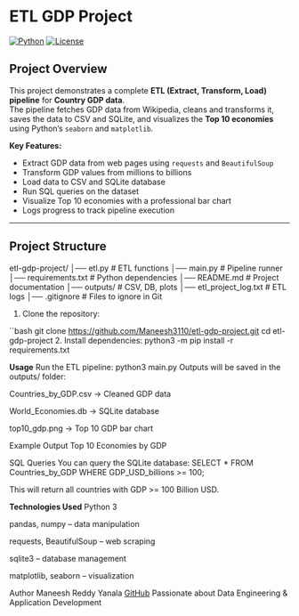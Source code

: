 # ETL GDP Project

[![Python](https://img.shields.io/badge/Python-3.10-blue)](https://www.python.org/)
[![License](https://img.shields.io/badge/License-MIT-green)](LICENSE)

## Project Overview

This project demonstrates a complete **ETL (Extract, Transform, Load) pipeline** for **Country GDP data**.  
The pipeline fetches GDP data from Wikipedia, cleans and transforms it, saves the data to CSV and SQLite, and visualizes the **Top 10 economies** using Python’s `seaborn` and `matplotlib`.  

**Key Features:**
- Extract GDP data from web pages using `requests` and `BeautifulSoup`
- Transform GDP values from millions to billions
- Load data to CSV and SQLite database
- Run SQL queries on the dataset
- Visualize Top 10 economies with a professional bar chart
- Logs progress to track pipeline execution

---

## Project Structure

etl-gdp-project/
│── etl.py # ETL functions
│── main.py # Pipeline runner
│── requirements.txt # Python dependencies
│── README.md # Project documentation
│── outputs/ # CSV, DB, plots
│── etl_project_log.txt # ETL logs
│── .gitignore # Files to ignore in Git

1. Clone the repository:

``bash
git clone https://github.com/Maneesh3110/etl-gdp-project.git
cd etl-gdp-project
2. Install dependencies:
python3 -m pip install -r requirements.txt

**Usage**
Run the ETL pipeline:
python3 main.py
Outputs will be saved in the outputs/ folder:

Countries_by_GDP.csv → Cleaned GDP data

World_Economies.db → SQLite database

top10_gdp.png → Top 10 GDP bar chart

Example Output
Top 10 Economies by GDP

SQL Queries
You can query the SQLite database:
SELECT * FROM Countries_by_GDP WHERE GDP_USD_billions >= 100;

This will return all countries with GDP >= 100 Billion USD.

**Technologies Used**
Python 3

pandas, numpy – data manipulation

requests, BeautifulSoup – web scraping

sqlite3 – database management

matplotlib, seaborn – visualization

Author
Maneesh Reddy Yanala
[GitHub](https://github.com/Maneesh3110/)
Passionate about Data Engineering & Application Development
